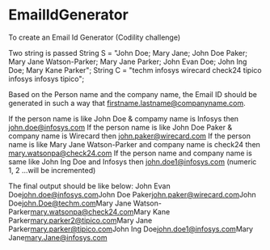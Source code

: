 # EmailIdGenerator

To create an Email Id Generator (Codility challenge)

Two string is passed String S = "John Doe; Mary Jane; John Doe Paker; Mary Jane Watson-Parker; Mary Jane Parker; John Evan                                  Doe; John Ing Doe; Mary Kane Parker";
		     String C = "techm infosys wirecard check24 tipico infosys infosys tipico";

Based on the Person name and the company name, the Email ID should be generated in such a way that firstname.lastname@companyname.com.

If the person name is like John Doe & compamy name is Infosys then john.doe@infosys.com 
If the person name is like John Doe Paker & company name is Wirecard then john.paker@wirecard.com 
If the person name is like Mary Jane Watson-Parker and company name is check24 then mary.watsonpa@check24.com 
If the person name and company name is same like John Ing Doe and Infosys then john.doe1@infosys.com (numeric 1, 2 ...will be incremented)


The final output should be like below:
John Evan Doe<john.doe@infosys.com>John Doe Paker<john.paker@wirecard.com>John Doe<john.Doe@techm.com>Mary Jane Watson-Parker<mary.watsonpa@check24.com>Mary Kane Parker<mary.parker2@tipico.com>Mary Jane Parker<mary.parker@tipico.com>John Ing Doe<john.doe1@infosys.com>Mary Jane<mary.Jane@infosys.com>






